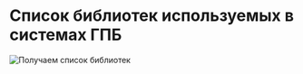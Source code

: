 # Список библиотек используемых в системах ГПБ

![Получаем список библиотек](@entity/gpbeaf.app.libraries/libraries_table_in_systems)